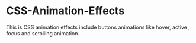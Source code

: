 # CSS-Animation-Effects
This is CSS animation effects include buttons animations like  hover, active , focus and scrolling animation.
